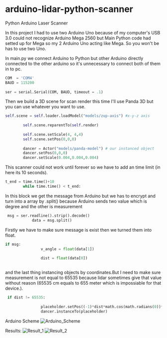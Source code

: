 # arduino-lidar-python-scanner
Python Arduino Laser Scanner

In this project I had to use two Arduino Uno because of my computer's USB 3.0 could not recognize Arduino Mega 2560 but Main Python code had setted up for Mega so my 2 Arduino Uno acting like Mega.
So you won't be has to use two Uno.

In main.py we connect Arduino to Python but other Arduino directly connected to the other arduino so it's unnecessary to connect both of them in to pc.

```py
COM  = 'COM4'
BAUD = 115200
    
ser = serial.Serial(COM, BAUD, timeout = .1)
```


Then we build a 3D scene for scan render this time I'll use Panda 3D but you can use whatever you want to use.
```py
self.scene = self.loader.loadModel("models/zup-axis") #x-y-z axis
   
        self.scene.reparentTo(self.render)
        
        self.scene.setScale(4, 4,4)
        self.scene.setPos(0,0,0)
        
        dancer = Actor("models/panda-model") # our instanced object
        dancer.setPos(0,0,0)
        dancer.setScale(0.004,0.004,0.004)
```        

This scanner could not work until forever so we have to add an time limit (in here its 10 seconds).

```py
t_end = time.time()+10   
        while time.time() < t_end:
``` 
In this block we get the message from Arduino but we has to encrypt and turn into a array by .split() because Arduino sends two value which is degree and the other is measurement


```py
 msg = ser.readline().strip().decode()     
            data = msg.split()
``` 
Firstly we have to make sure message is exist then we turned them into float.
```py
if msg:            
                v_angle = float(data[1])              
            
                dist = float(data[0])
                
```                

and the last thing instancing objects by coordinates.But I need to make sure measurement is not equal to 65535 because lidar sometimes give that value without reason (65535 cm equals to 655 meter which is impossiable for that device.).
```py 
 if dist != 65535:
                
                placeholder.setPos((-1)*dist*math.cos(math.radians(0))*math.cos(math.radians(v_angle)), dist*math.cos(math.radians(0))*math.sin(math.radians(v_angle)),0)
                dancer.instanceTo(placeholder)
```                  
Arduino Scheme
![Arduino_Scheme](https://i.imgur.com/UnONcvD.png)


Results:
![Result_1](https://i.imgur.com/2II52DF.jpg)
![Result_2](https://i.imgur.com/tHwkaIq.jpg)
